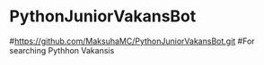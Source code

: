 # PythonJuniorVakansBot
#https://github.com/MaksuhaMC/PythonJuniorVakansBot.git
#For searching Pythhon Vakansis